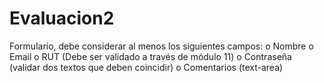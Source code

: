 # Evaluacion2
Formulario, debe considerar al menos los siguientes campos: o Nombre o Email o RUT (Debe ser validado a través de módulo 11) o Contraseña (validar dos textos que deben coincidir) o Comentarios (text-area)
